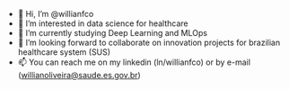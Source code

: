 - 👋 Hi, I’m @willianfco
- 👀 I’m interested in data science for healthcare
- 🌱 I’m currently studying Deep Learning and MLOps 
- 💞️ I’m looking forward to collaborate on innovation projects for brazilian healthcare system (SUS) 
- 📫 You can reach me on my linkedin (ln/willianfco) or by e-mail (willianoliveira@saude.es.gov.br)

<!---
willianfco/willianfco is a ✨ special ✨ repository because its `README.md` (this file) appears on your GitHub profile.
You can click the Preview link to take a look at your changes.
--->
